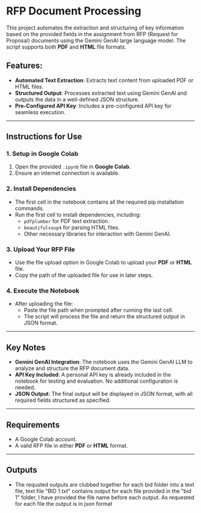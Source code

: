# RFP Document Processing 

This project automates the extraction and structuring of key information based on the provided fields in the assignment from RFP (Request for Proposal) documents using the Gemini GenAI large language model. The script supports both **PDF** and **HTML** file formats.

## Features:
- **Automated Text Extraction**: Extracts text content from uploaded PDF or HTML files.
- **Structured Output**: Processes extracted text using Gemini GenAI and outputs the data in a well-defined JSON structure.
- **Pre-Configured API Key**: Includes a pre-configured API key for seamless execution.

---

## Instructions for Use

### 1. Setup in Google Colab
1. Open the provided `.ipynb` file in **Google Colab**.
2. Ensure an internet connection is available.

### 2. Install Dependencies
- The first cell in the notebook contains all the required pip installation commands.
- Run the first cell to install dependencies, including:
  - `pdfplumber` for PDF text extraction.
  - `beautifulsoup4` for parsing HTML files.
  - Other necessary libraries for interaction with Gemini GenAI.

### 3. Upload Your RFP File
- Use the file upload option in Google Colab to upload your **PDF** or **HTML** file.
- Copy the path of the uploaded file for use in later steps.

### 4. Execute the Notebook
- After uploading the file:
  - Paste the file path when prompted after running the last cell.
  - The script will process the file and return the structured output in JSON format.

---

## Key Notes
- **Gemini GenAI Integration**: The notebook uses the Gemini GenAI LLM to analyze and structure the RFP document data.
- **API Key Included**: A personal API key is already included in the notebook for testing and evaluation. No additional configuration is needed.
- **JSON Output**: The final output will be displayed in JSON format, with all required fields structured as specified.

---

## Requirements
- A Google Colab account.
- A valid RFP file in either **PDF** or **HTML** format.

---
## Outputs
- The requsted outputs are clubbed together for each bid folder into a text file, text file "BID 1.txt" contains output for each file provided in the "bid 1" folder, I have provided the file name before each output. As requested for each file the output is in json format
